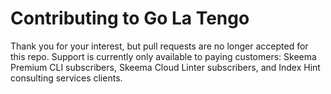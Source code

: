 # Contributing to Go La Tengo

Thank you for your interest, but pull requests are no longer accepted for this repo. Support is currently only available to paying customers: Skeema Premium CLI subscribers, Skeema Cloud Linter subscribers, and Index Hint consulting services clients.
